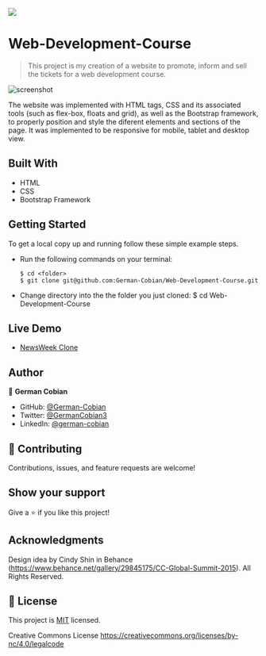 ![](https://img.shields.io/badge/Microverse-blueviolet)


# Web-Development-Course

> This project is my creation of a website to promote, inform and sell the tickets for a web development course. 

![screenshot](https://user-images.githubusercontent.com/68709712/107109629-db12f300-67f6-11eb-9fdb-95afcd599bc2.png)

The website was implemented with HTML tags, CSS and its associated tools (such as flex-box, floats and grid), as well as the Bootstrap framework, to properly position and style the diferent elements and sections of the page. It was implemented to be responsive for mobile, tablet and desktop view.


## Built With

* HTML
* CSS
* Bootstrap Framework


## Getting Started

To get a local copy up and running follow these simple example steps.

* Run the following commands on your terminal:

      $ cd <folder>    
      $ git clone git@github.com:German-Cobian/Web-Development-Course.git
   
* Change directory into the the folder you just cloned:
      $ cd Web-Development-Course


## Live Demo

* [NewsWeek Clone](https://german-cobian.github.io/Web-Development-Course/)


## Author

👤 **German Cobian**

* GitHub: [@German-Cobian](https://github.com/German-Cobian)
* Twitter: [@GermanCobian3](https://twitter.com/GermanCobian3)
* LinkedIn: [@german-cobian](https://www.linkedin.com/in/german-cobian)


## 🤝 Contributing

Contributions, issues, and feature requests are welcome!


## Show your support

Give a ⭐️ if you like this project!


## Acknowledgments

Design idea by Cindy Shin in Behance (https://www.behance.net/gallery/29845175/CC-Global-Summit-2015). All Rights Reserved.


## 📝 License

This project is [MIT](https://github.com/German-Cobian/Web-Development-Course/blob/working-feature/LICENSE) licensed.

Creative Commons License https://creativecommons.org/licenses/by-nc/4.0/legalcode
